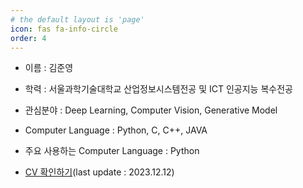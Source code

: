 ```yaml
---
# the default layout is 'page'
icon: fas fa-info-circle
order: 4
---
```


- 이름 : 김준영

- 학력 : 서울과학기술대학교 산업정보시스템전공 및 ICT 인공지능 복수전공

- 관심분야 : Deep Learning, Computer Vision, Generative Model

- Computer Language : Python, C, C++, JAVA

- 주요 사용하는 Computer Language : Python

- [CV 확인하기](https://drive.google.com/file/d/1-8EdJqfuXJwfJWEeSG2Xqn1rS9wWrNcN/view?usp=sharing)(last update : 2023.12.12)
